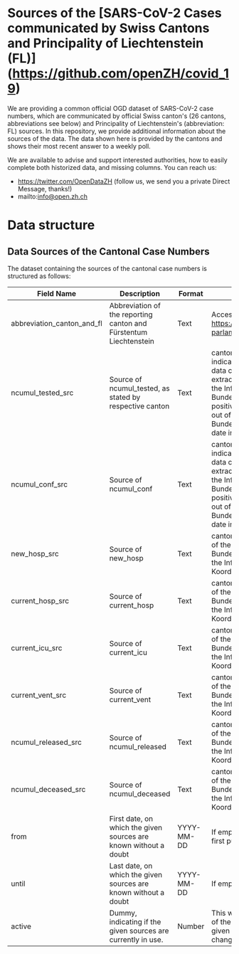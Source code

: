# Sources of the [SARS-CoV-2 Cases communicated by Swiss Cantons and Principality of Liechtenstein (FL)] (https://github.com/openZH/covid_19)
We are providing a common official OGD dataset of SARS-CoV-2 case numbers, which are communicated by official Swiss canton's (26 cantons, abbreviations see below) and Principality of Liechtenstein's (abbreviation: FL) sources. In this repository, we provide additional information about the sources of the data. The data shown here is provided by the cantons and shows their most recent answer to a weekly poll.

We are available to advise and support interested authorities, how to easily complete both historized data, and missing columns. You can reach us:
- https://twitter.com/OpenDataZH (follow us, we send you a private Direct Message, thanks!)
- mailto:info@open.zh.ch

# Data structure

## Data Sources of the Cantonal Case Numbers
The dataset containing the sources of the cantonal case numbers is structured as follows:

| Field Name                 | Description                                                       | Format     | Note                                                                                                                                                                                                                                                                                                                                                                                                                                                                                                                                                  |
|----------------------------|-------------------------------------------------------------------|------------|-------------------------------------------------------------------------------------------------------------------------------------------------------------------------------------------------------------------------------------------------------------------------------------------------------------------------------------------------------------------------------------------------------------------------------------------------------------------------------------------------------------------------------------------------------|
| abbreviation_canton_and_fl | Abbreviation of the reporting canton and Fürstentum Liechtenstein | Text       | Accessible via https://www.parlament.ch/de/%C3%BCber-das-parlament/parlamentsw%C3%B6rterbuch/abkuerzungen                                                                                                                                                                                                                                                                                                                                                                                                                                             |
| ncumul_tested_src          | Source of ncumul_tested, as stated by respective canton           | Text       | canton_result: data collected by the canton, the date indicates the positive result of the test; canton_sampling: data collected by canton, the date indicates the extraction of the sample; ism_result: data collected out of the Information System Meldungen (ISM) of the Bundesamt für Gesundheit (BAG), the date indicates the positive result of the test; ism_sampling: data collected out of the Information System Meldungen (ISM) of the Bundesamt für Gesundheit (BAG), the date indicates the date indicates the extraction of the sample |
| ncumul_conf_src            | Source of ncumul_conf                                             | Text       | canton_result: data collected by the canton, the date indicates the positive result of the test; canton_sampling: data collected by canton, the date indicates the extraction of the sample; ism_result: data collected out of the Information System Meldungen (ISM) of the Bundesamt für Gesundheit (BAG), the date indicates the positive result of the test; ism_sampling: data collected out of the Information System Meldungen (ISM) of the Bundesamt für Gesundheit (BAG), the date indicates the date indicates the extraction of the sample |
| new_hosp_src               | Source of new_hosp                                                | Text       | canton: data collected by the canton; ism: data read out of the Information System Meldungen (ISM) of the Bundesamt für Gesundheit (BAG); ies: data read out of the Informationserfassungssysten (IES) of the Koordinierte Sanitätsdienste (KSD)                                                                                                                                                                                                                                                                                                      |
| current_hosp_src           | Source of current_hosp                                            | Text       | canton: data collected by the canton; ism: data read out of the Information System Meldungen (ISM) of the Bundesamt für Gesundheit (BAG); ies: data read out of the Informationserfassungssysten (IES) of the Koordinierte Sanitätsdienste (KSD)                                                                                                                                                                                                                                                                                                      |
| current_icu_src            | Source of current_icu                                             | Text       | canton: data collected by the canton; ism: data read out of the Information System Meldungen (ISM) of the Bundesamt für Gesundheit (BAG); ies: data read out of the Informationserfassungssysten (IES) of the Koordinierte Sanitätsdienste (KSD)                                                                                                                                                                                                                                                                                                      |
| current_vent_src           | Source of current_vent                                            | Text       | canton: data collected by the canton; ism: data read out of the Information System Meldungen (ISM) of the Bundesamt für Gesundheit (BAG); ies: data read out of the Informationserfassungssysten (IES) of the Koordinierte Sanitätsdienste (KSD)                                                                                                                                                                                                                                                                                                      |
| ncumul_released_src        | Source of ncumul_released                                         | Text       | canton: data collected by the canton; ism: data read out of the Information System Meldungen (ISM) of the Bundesamt für Gesundheit (BAG); ies: data read out of the Informationserfassungssysten (IES) of the Koordinierte Sanitätsdienste (KSD)                                                                                                                                                                                                                                                                                                      |
| ncumul_deceased_src        | Source of ncumul_deceased                                         | Text       | canton: data collected by the canton; ism: data read out of the Information System Meldungen (ISM) of the Bundesamt für Gesundheit (BAG); ies: data read out of the Informationserfassungssysten (IES) of the Koordinierte Sanitätsdienste (KSD)                                                                                                                                                                                                                                                                                                      |
| from                       | First date, on which the given sources are known without a doubt  | YYYY-MM-DD | If empty, the given sources have been known since the first publication of the respective variable                                                                                                                                                                                                                                                                                                                                                                                                                                                    |
| until                      | Last date, on which the given sources are known without a doubt   | YYYY-MM-DD | If empty, the given sources are known to this date                                                                                                                                                                                                                                                                                                                                                                                                                                                                                                    |
| active                     | Dummy, indicating if the given sources are currently in use.      | Number     | This will be updated once a week according to feedback of the cantons to a questionaire. Therefore the sources given can be indicated as being active, despite having changed already.                                                                                                                                                                                                                                                                                                                                                                |
